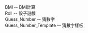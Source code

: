 ﻿BMI			-- BMI計算 <br/>
Roll			-- 骰子遊戲 <br/>
Guess_Number		-- 猜數字 <br/>
Guess_Number_Template	-- 猜數字樣板 <br/>
